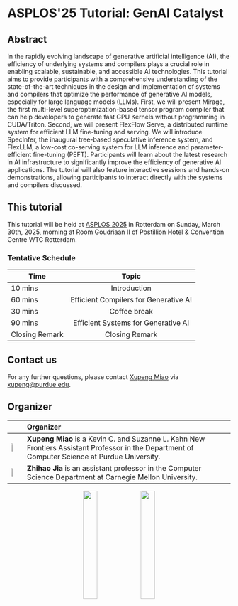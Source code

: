 # ASPLOS'25 Tutorial: GenAI Catalyst

## Abstract

In the rapidly evolving landscape of generative artificial intelligence (AI), the efficiency of underlying systems and compilers plays a crucial role in enabling scalable, sustainable, and accessible AI technologies. This tutorial aims to provide participants with a comprehensive understanding of the state-of-the-art techniques in the design and implementation of systems and compilers that optimize the performance of generative AI models, especially for large language models (LLMs). First, we will present Mirage, the first multi-level superoptimization-based tensor program compiler that can help developers to generate fast GPU Kernels without programming in CUDA/Triton. Second, we will present FlexFlow Serve, a distributed runtime system for efficient LLM fine-tuning and serving. We will introduce SpecInfer, the inaugural tree-based speculative inference system, and FlexLLM, a low-cost co-serving system for LLM inference and parameter-efficient fine-tuning (PEFT). Participants will learn about the latest research in AI infrastructure to significantly improve the efficiency of generative AI applications. The tutorial will also feature interactive sessions and hands-on demonstrations, allowing participants to interact directly with the systems and compilers discussed.

## This tutorial

This tutorial will be held at [ASPLOS 2025](https://www.asplos-conference.org/asplos2025/) in Rotterdam on Sunday, March 30th, 2025, morning at Room Goudriaan II of Postillion Hotel & Convention Centre WTC Rotterdam.

### Tentative Schedule

| Time  | Topic | 
| ------------- | :-------------: | 
|10 mins|Introduction|
|60 mins|Efficient Compilers for Generative AI|
|30 mins|Coffee break|
|90 mins|Efficient Systems for Generative AI|
|Closing Remark|Closing Remark|

## Contact us
For any further questions, please contact [Xupeng Miao](https://hsword.github.io) via <xupeng@purdue.edu>. 

## Organizer

|  |  Organizer |
| ------------- | :------------- |
| <img src="https://hsword.github.io/assets/img/photo_me.jpg" width="20%" align=center> |**Xupeng Miao** is a Kevin C. and Suzanne L. Kahn New Frontiers Assistant Professor in the Department of Computer Science at Purdue University. |
|<img src="https://www.cs.cmu.edu/~zhihaoj2/photo.jpg" width="20%" align=center>|**Zhihao Jia** is an assistant professor in the Computer Science Department at Carnegie Mellon University. |

<p align="center">
 <img src="https://www.asplos-conference.org/wp-content/uploads/2024/06/ASPLOS2025-Logo-black-1.png" width="25%">
 <img src="https://catalyst.cs.cmu.edu/img/logo/catalyst.svg" width="25%">
</p>
